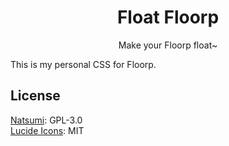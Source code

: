 <h1 align="center">Float Floorp</h1>
<p style="text-align: center;">Make your Floorp float~</p>

This is my personal CSS for Floorp.

## License
[Natsumi](https://github.com/greeeen-dev/natsumi-browser):  GPL-3.0<br/>
[Lucide Icons](https://lucide.dev/): MIT
